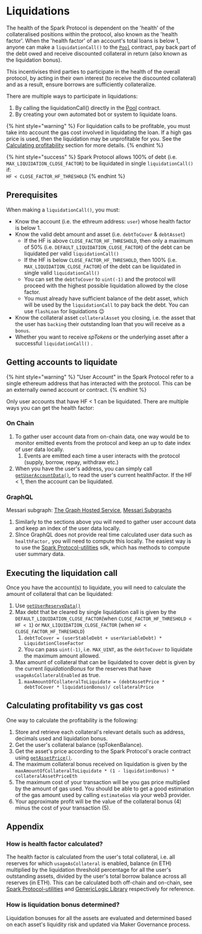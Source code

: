# Liquidations

The health of the Spark Protocol is dependent on the 'health' of the collateralised positions within the protocol, also known as the 'health factor'. When the 'health factor' of an account's total loans is below 1, anyone can make a `liquidationCall()` to the [`Pool`](../contracts/core-contracts/pool.md#liquidationcall) contract, pay back part of the debt owed and receive discounted collateral in return (also known as the liquidation bonus).

This incentivises third parties to participate in the health of the overall protocol, by acting in their own interest (to receive the discounted collateral) and as a result, ensure borrows are sufficiently collateralize.

There are multiple ways to participate in liquidations:

1. By calling the liquidationCall() directly in the [Pool](../contracts/core-contracts/pool.md#liquidationcall) contract.
2. By creating your own automated bot or system to liquidate loans.

{% hint style="warning" %}
For liquidation calls to be profitable, you must take into account the gas cost involved in liquidating the loan. If a high gas price is used, then the liquidation may be unprofitable for you. See the [Calculating profitability](liquidations.md#calculating-profitability-vs-gas-cost) section for more details.
{% endhint %}

{% hint style="success" %}
Spark Protocol allows 100% of debt (i.e. `MAX_LIQUIDATION_CLOSE_FACTOR`) to be liquidated in single `liquidationCall()` if:\
`HF < CLOSE_FACTOR_HF_THRESHOLD`
{% endhint %}

## Prerequisites

When making a `liquidationCall()`, you must:

* Know the account (i.e. the ethreum address: `user`) whose health factor is below 1.
* Know the valid debt amount and asset (i.e. `debtToCover` & `debtAsset`)
  * If the HF is above `CLOSE_FACTOR_HF_THRESHOLD`, then only a maximum of 50% (i.e. `DEFAULT_LIQUIDATION_CLOSE_FACTOR`) of the debt can be liquidated per valid `liquidationCall()`
  * If the HF is below `CLOSE_FACTOR_HF_THRESHOLD`, then 100% (i.e. `MAX_LIQUIDATION_CLOSE_FACTOR`) of the debt can be liquidated in single valid `liquidationCall()`
  * You can set the `debtToCover` to `uint(-1)` and the protocol will proceed with the highest possible liquidation allowed by the close factor.
  * You must already have sufficient balance of the debt asset, which will be used by the `liquidationCall` to pay back the debt. You can use `flashLoan` for liquidations 😉
* Know the collateral asset `collateralAsset` you closing, i.e. the asset that the user has `backing` their outstanding loan that you will receive as a `bonus`.
* Whether you want to receive _spTokens_ or the underlying asset after a successful `liquidationCall()` .

## Getting accounts to liquidate

{% hint style="warning" %}
"User Account" in the Spark Protocol refer to a single ethereum address that has interacted with the protocol. This can be an externally owned account or contract.
{% endhint %}

Only user accounts that have HF < 1 can be liquidated. There are multiple ways you can get the health factor:

### On Chain

1. To gather user account data from on-chain data, one way would be to monitor emitted events from the protocol and keep an up to date index of user data locally.
   1. Events are emitted each time a user interacts with the protocol (supply, borrow, repay, withdraw etc.)
2. When you have the user's address, you can simply call [`getUserAccountData()`](../contracts/core-contracts/pool.md#getuseraccountdata), to read the user's current healthFactor. If the HF < 1, then the account can be liquidated.

### GraphQL

Messari subgraph: [The Graph Hosted Service](https://thegraph.com/hosted-service/subgraph/messari/spark-lend-ethereum), [Messari Subgraphs](https://subgraphs.messari.io/subgraph?endpoint=messari/spark-lend-ethereum\&tab=protocol)

1. Similarly to the sections above you will need to gather user account data and keep an index of the user data locally.
2. SInce GraphQL does not provide real time calculated user data such as `healthFactor,` you will need to compute this locally. The easiest way is to use the [Spark Protocol-utilities](https://github.com/marsfoundation/spark-utilities#formatusersummary) sdk, which has methods to compute user summary data.

## Executing the liquidation call

Once you have the account(s) to liquidate, you will need to calculate the amount of collateral that can be liquidated:

1. Use [`getUserReserveData()`](../contracts/periphery-contracts/uipooldataproviderv3.md#getuserreservesdata)
2. Max debt that be cleared by single liquidation call is given by the `DEFAULT_LIQUIDATION_CLOSE_FACTOR`(when `CLOSE_FACTOR_HF_THRESHOLD < HF < 1`) or `MAX_LIQUIDATION_CLOSE_FACTOR` (when `HF < CLOSE_FACTOR_HF_THRESHOLD`)
   1. `debtToCover = (userStableDebt + userVariableDebt) * LiquidationCloseFactor`
   2. You can pass `uint(-1)`, i.e. `MAX_UINT`, as the `debtToCover` to liquidate the maximum amount allowed.
3. Max amount of collateral that can be liquidated to cover debt is given by the current _liquidationBonus_ for the reserves that have `usageAsCollateralEnabled` as true.
   1. `maxAmountOfCollateralToLiquidate = (debtAssetPrice * debtToCover * liquidationBonus)/ collateralPrice`

## Calculating profitability vs gas cost

One way to calculate the profitability is the following:

1. Store and retrieve each collateral's relevant details such as address, decimals used and liquidation bonus.
2. Get the user's collateral balance (spTokenBalance).
3. Get the asset's price according to the Spark Protocol's oracle contract using [`getAssetPrice()`](../../core-contracts/spark-protocoloracle.md#getassetprice).
4. The maximum collateral bonus received on liquidation is given by the `maxAmountOfCollateralToLiquidate * (1 - liquidationBonus) * collateralAssetPriceEth`
5. The maximum cost of your transaction will be you gas price multiplied by the amount of gas used. You should be able to get a good estimation of the gas amount used by calling `estimateGas` via your web3 provider.
6. Your approximate profit will be the value of the collateral bonus (4) minus the cost of your transaction (5).

## Appendix

### How is health factor calculated?

The health factor is calculated from the user's total collateral, i.e. all reserves for which `usageAsCollateral` is enabled, balance (in ETH) multiplied by the liquidation threshold percentage for all the user's outstanding assets, divided by the user's total borrow balance across all reserves (in ETH). This can be calculated both off-chain and on-chain, see [Spark Protocol-utilities](https://github.com/marsfoundation/spark-utilities/blob/cdf8a8bf87c8848a2f0865c58defbd04e0871171/packages/math-utils/src/pool-math.ts#L169) and [GenericLogic Library](https://github.com/aave/aave-v3-core/blob/c8722965501b182f6ab380db23e52983eb87e406/contracts/protocol/libraries/logic/GenericLogic.sol#L183) respectively for reference.

### How is liquidation bonus determined?

Liquidation bonuses for all the assets are evaluated and determined based on each asset's liquidity risk and updated via Maker Governance process.
